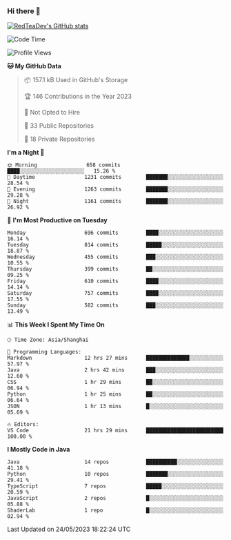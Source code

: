 ### Hi there 👋

<!--
**RedTeaDev/RedTeaDev** is a ✨ _special_ ✨ repository because its `README.md` (this file) appears on your GitHub profile.

Here are some ideas to get you started:

- 🔭 I’m currently working on ...
- 🌱 I’m currently learning ...
- 👯 I’m looking to collaborate on ...
- 🤔 I’m looking for help with ...
- 💬 Ask me about ...
- 📫 How to reach me: ...
- 😄 Pronouns: ...
- ⚡ Fun fact: ...
-->

<!--
[![wakatime](https://wakatime.com/badge/user/6b101ed0-04c0-4490-9283-eb61f2efff96.svg)](https://wakatime.com/@6b101ed0-04c0-4490-9283-eb61f2efff96)
!-->

[![RedTeaDev's GitHub stats](https://github-readme-stats.vercel.app/api?username=RedTeaDev)](https://github.com/anuraghazra/github-readme-stats)
<!--
[![willianrod's wakatime stats](https://github-readme-stats.vercel.app/api/wakatime?username=RedTeaDev)](https://github.com/anuraghazra/github-readme-stats)
!-->
<!--START_SECTION:waka-->
![Code Time](http://img.shields.io/badge/Code%20Time-1%2C435%20hrs%2055%20mins-blue)

![Profile Views](http://img.shields.io/badge/Profile%20Views-1-blue)

**🐱 My GitHub Data** 

> 📦 157.1 kB Used in GitHub's Storage 
 > 
> 🏆 146 Contributions in the Year 2023
 > 
> 🚫 Not Opted to Hire
 > 
> 📜 33 Public Repositories 
 > 
> 🔑 18 Private Repositories 
 > 
**I'm a Night 🦉** 

```text
🌞 Morning                658 commits         ████░░░░░░░░░░░░░░░░░░░░░   15.26 % 
🌆 Daytime                1231 commits        ███████░░░░░░░░░░░░░░░░░░   28.54 % 
🌃 Evening                1263 commits        ███████░░░░░░░░░░░░░░░░░░   29.28 % 
🌙 Night                  1161 commits        ███████░░░░░░░░░░░░░░░░░░   26.92 % 
```
📅 **I'm Most Productive on Tuesday** 

```text
Monday                   696 commits         ████░░░░░░░░░░░░░░░░░░░░░   16.14 % 
Tuesday                  814 commits         █████░░░░░░░░░░░░░░░░░░░░   18.87 % 
Wednesday                455 commits         ███░░░░░░░░░░░░░░░░░░░░░░   10.55 % 
Thursday                 399 commits         ██░░░░░░░░░░░░░░░░░░░░░░░   09.25 % 
Friday                   610 commits         ████░░░░░░░░░░░░░░░░░░░░░   14.14 % 
Saturday                 757 commits         ████░░░░░░░░░░░░░░░░░░░░░   17.55 % 
Sunday                   582 commits         ███░░░░░░░░░░░░░░░░░░░░░░   13.49 % 
```


📊 **This Week I Spent My Time On** 

```text
🕑︎ Time Zone: Asia/Shanghai

💬 Programming Languages: 
Markdown                 12 hrs 27 mins      ██████████████░░░░░░░░░░░   57.97 % 
Java                     2 hrs 42 mins       ███░░░░░░░░░░░░░░░░░░░░░░   12.60 % 
CSS                      1 hr 29 mins        ██░░░░░░░░░░░░░░░░░░░░░░░   06.94 % 
Python                   1 hr 25 mins        ██░░░░░░░░░░░░░░░░░░░░░░░   06.64 % 
JSON                     1 hr 13 mins        █░░░░░░░░░░░░░░░░░░░░░░░░   05.69 % 

🔥 Editors: 
VS Code                  21 hrs 29 mins      █████████████████████████   100.00 % 
```

**I Mostly Code in Java** 

```text
Java                     14 repos            ██████████░░░░░░░░░░░░░░░   41.18 % 
Python                   10 repos            ███████░░░░░░░░░░░░░░░░░░   29.41 % 
TypeScript               7 repos             █████░░░░░░░░░░░░░░░░░░░░   20.59 % 
JavaScript               2 repos             █░░░░░░░░░░░░░░░░░░░░░░░░   05.88 % 
ShaderLab                1 repo              █░░░░░░░░░░░░░░░░░░░░░░░░   02.94 % 
```




 Last Updated on 24/05/2023 18:22:24 UTC
<!--END_SECTION:waka-->


